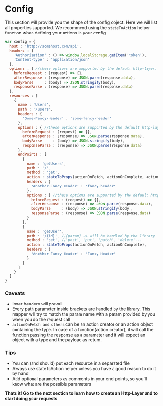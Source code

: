 # Config

This section will provide you the shape of the config object. Here we will list all properties supported. We recommend using the ``stateToAction`` helper function when defining your actions in your config.

```js
var config = {
  host : 'http://somehost.com/api',
  headers : {
    'Authorization' : () => window.localStorage.getItem('token'),
    'Content-type' : 'application/json'
  },
  options : { //these options are supported by the default http-layer.
    beforeRequest : (request) => {},
    afterResponse : (response) => JSON.parse(response.data),
    bodyParse     : (body) => JSON.stringify(body),
    responseParse : (response) => JSON.parse(response.data)
  },
  resources : [
    {
      name : 'Users',
      path : '/users',
      headers : {
        'Some-Fancy-Header' : 'some-fancy-header'
      },
      options : { //these options are supported by the default http-layer.
        beforeRequest : (request) => {},
        afterResponse : (response) => JSON.parse(response.data),
        bodyParse     : (body) => JSON.stringify(body),
        responseParse : (response) => JSON.parse(response.data)
      },
      endPoints : [
        {
          name : 'getUsers',
          path : '/',
          method : 'get',
          action : stateToProps(actionOnFetch, actionOnComplete, actionOnError, actionOnCancelled),
          headers : {
            'Another-Fancy-Header' : 'fancy-header'
          },
          options : { //these options are supported by the default http-layer.
            beforeRequest : (request) => {},
            afterResponse : (response) => JSON.parse(response.data),
            bodyParse     : (body) => JSON.stringify(body),
            responseParse : (response) => JSON.parse(response.data)
          }
        },
        {
          name : 'getUser',
          path : '/{id}', //{param} -> will be handled by the library
          method : 'get', //'post', 'put', 'patch', 'delete'...
          action : stateToProps(actionOnFetch, actionOnComplete),
          headers : {
            'Another-Fancy-Header' : 'Fancy-Header'
          }
        }
      ]
    }
  ]
}
```

### Caveats

* Inner headers will prevail
* Every path parameter inside brackets are handled by the library. This mapper will try to match the param name with a param provided by you when you do the request call
* ``actionOnFetch and others`` can be an action creator or an action object containing the type. In case of a function(action creator), it will call the function passing the response as a parameter and it will expect an object with a type and the payload as return.

### Tips

* You can (and should) put each resource in a separated file
* Always use stateToAction helper unless you have a good reason to do it by hand
* Add optional parameters as comments in your end-points, so you'll know what are the possible parameters

<b>Thats it! Go to the next section to learn how to create an Http-Layer and to start doing your requests</b>

